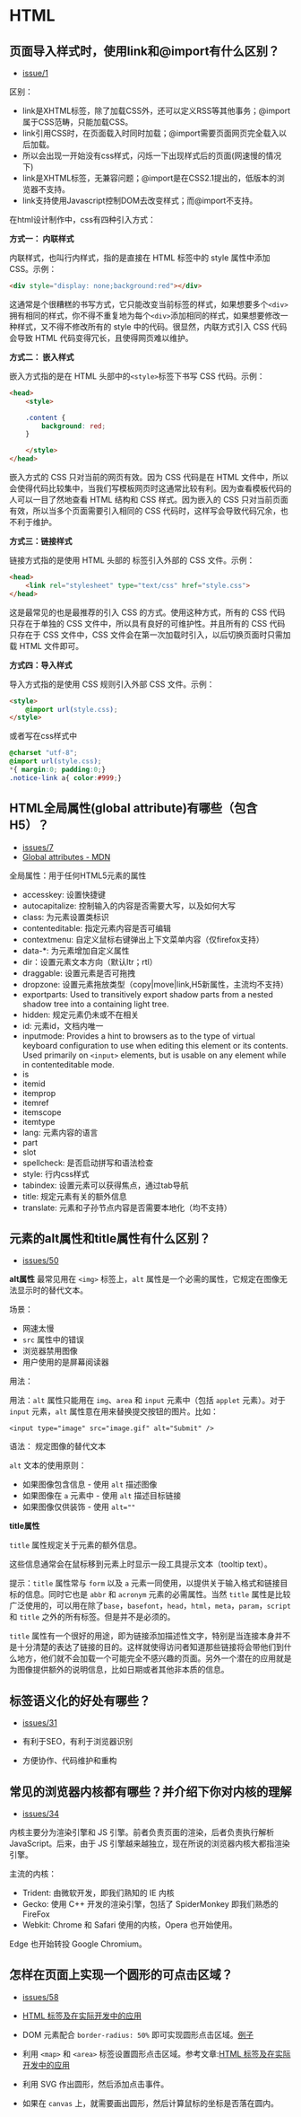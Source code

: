 # HTML

## 页面导入样式时，使用link和@import有什么区别？

- [issue/1](https://github.com/haizlin/fe-interview/issues/1)

区别：

- link是XHTML标签，除了加载CSS外，还可以定义RSS等其他事务；@import属于CSS范畴，只能加载CSS。
- link引用CSS时，在页面载入时同时加载；@import需要页面网页完全载入以后加载。
- 所以会出现一开始没有css样式，闪烁一下出现样式后的页面(网速慢的情况下)
- link是XHTML标签，无兼容问题；@import是在CSS2.1提出的，低版本的浏览器不支持。
- link支持使用Javascript控制DOM去改变样式；而@import不支持。

在html设计制作中，css有四种引入方式：

**方式一： 内联样式**

内联样式，也叫行内样式，指的是直接在 HTML 标签中的 style 属性中添加 CSS。示例：

```html
<div style="display: none;background:red"></div>
```

这通常是个很糟糕的书写方式，它只能改变当前标签的样式，如果想要多个`<div>`拥有相同的样式，你不得不重复地为每个`<div>`添加相同的样式，如果想要修改一种样式，又不得不修改所有的 style 中的代码。很显然，内联方式引入 CSS 代码会导致 HTML 代码变得冗长，且使得网页难以维护。

**方式二： 嵌入样式**

嵌入方式指的是在 HTML 头部中的`<style>`标签下书写 CSS 代码。示例：

```html
<head>
    <style>

    .content {
        background: red;
    }

    </style>
</head>
```

嵌入方式的 CSS 只对当前的网页有效。因为 CSS 代码是在 HTML 文件中，所以会使得代码比较集中，当我们写模板网页时这通常比较有利。因为查看模板代码的人可以一目了然地查看 HTML 结构和 CSS 样式。因为嵌入的 CSS 只对当前页面有效，所以当多个页面需要引入相同的 CSS 代码时，这样写会导致代码冗余，也不利于维护。

**方式三：链接样式**

链接方式指的是使用 HTML 头部的 标签引入外部的 CSS 文件。示例：

```html
<head>
    <link rel="stylesheet" type="text/css" href="style.css">
</head>
```

这是最常见的也是最推荐的引入 CSS 的方式。使用这种方式，所有的 CSS 代码只存在于单独的 CSS 文件中，所以具有良好的可维护性。并且所有的 CSS 代码只存在于 CSS 文件中，CSS 文件会在第一次加载时引入，以后切换页面时只需加载 HTML 文件即可。

**方式四：导入样式**

导入方式指的是使用 CSS 规则引入外部 CSS 文件。示例：

```html
<style>
    @import url(style.css);
</style>
```

或者写在css样式中

```css
@charset "utf-8";
@import url(style.css);
*{ margin:0; padding:0;}
.notice-link a{ color:#999;}
```

## HTML全局属性(global attribute)有哪些（包含H5）？

- [issues/7](https://github.com/haizlin/fe-interview/issues/7)
- [Global attributes - MDN](https://developer.mozilla.org/en-US/docs/Web/HTML/Global_attributes)

全局属性：用于任何HTML5元素的属性

- accesskey: 设置快捷键
- autocapitalize: 控制输入的内容是否需要大写，以及如何大写
- class: 为元素设置类标识
- contenteditable: 指定元素内容是否可编辑
- contextmenu: 自定义鼠标右键弹出上下文菜单内容（仅firefox支持）
- data-*: 为元素增加自定义属性
- dir：设置元素文本方向（默认ltr；rtl）
- draggable: 设置元素是否可拖拽
- dropzone: 设置元素拖放类型（copy|move|link,H5新属性，主流均不支持）
- exportparts: Used to transitively export shadow parts from a nested shadow tree into a containing light tree.
- hidden: 规定元素仍未或不在相关
- id: 元素id，文档内唯一
- inputmode: Provides a hint to browsers as to the type of virtual keyboard configuration to use when editing this element or its contents. Used primarily on `<input>` elements, but is usable on any element while in contenteditable mode.
- is
- itemid
- itemprop
- itemref
- itemscope
- itemtype
- lang: 元素内容的语言
- part
- slot
- spellcheck: 是否启动拼写和语法检查
- style: 行内css样式
- tabindex: 设置元素可以获得焦点，通过tab导航
- title: 规定元素有关的额外信息
- translate: 元素和子孙节点内容是否需要本地化（均不支持）

## 元素的alt属性和title属性有什么区别？

- [issues/50](https://github.com/haizlin/fe-interview/issues/50)

**alt属性**
最常见用在 `<img>` 标签上，`alt` 属性是一个必需的属性，它规定在图像无法显示时的替代文本。

场景：

- 网速太慢
- `src` 属性中的错误
- 浏览器禁用图像
- 用户使用的是屏幕阅读器

用法：

用法：`alt` 属性只能用在 `img`、`area` 和 `input` 元素中（包括 `applet` 元素）。对于 `input` 元素，`alt` 属性意在用来替换提交按钮的图片。比如：

```
<input type="image" src="image.gif" alt="Submit" />
```

语法：
规定图像的替代文本

`alt` 文本的使用原则：

- 如果图像包含信息 - 使用 `alt` 描述图像
- 如果图像在 `a` 元素中 - 使用 `alt` 描述目标链接
- 如果图像仅供装饰 - 使用 `alt=""`

**title属性**

`title` 属性规定关于元素的额外信息。

这些信息通常会在鼠标移到元素上时显示一段工具提示文本（tooltip text）。

提示：`title` 属性常与 `form` 以及 `a` 元素一同使用，以提供关于输入格式和链接目标的信息。同时它也是 `abbr` 和 `acronym` 元素的必需属性。当然 `title` 属性是比较广泛使用的，可以用在除了`base`，`basefont`，`head`，`html`，`meta`，`param`，`script` 和 `title` 之外的所有标签。但是并不是必须的。

`title` 属性有一个很好的用途，即为链接添加描述性文字，特别是当连接本身并不是十分清楚的表达了链接的目的。这样就使得访问者知道那些链接将会带他们到什么地方，他们就不会加载一个可能完全不感兴趣的页面。另外一个潜在的应用就是为图像提供额外的说明信息，比如日期或者其他非本质的信息。

## 标签语义化的好处有哪些？

- [issues/31](https://github.com/haizlin/fe-interview/issues/31)

- 有利于SEO，有利于浏览器识别
- 方便协作、代码维护和重构

## 常见的浏览器内核都有哪些？并介绍下你对内核的理解

- [issues/34](https://github.com/haizlin/fe-interview/issues/34)

内核主要分为渲染引擎和 JS 引擎。前者负责页面的渲染，后者负责执行解析 JavaScript。后来，由于 JS 引擎越来越独立，现在所说的浏览器内核大都指渲染引擎。

主流的内核：

- Trident: 由微软开发，即我们熟知的 IE 内核
- Gecko: 使用 C++ 开发的渲染引擎，包括了 SpiderMonkey 即我们熟悉的 FireFox
- Webkit: Chrome 和 Safari 使用的内核，Opera 也开始使用。

Edge 也开始转投 Google Chromium。

## 怎样在页面上实现一个圆形的可点击区域？

- [issues/58](https://github.com/haizlin/fe-interview/issues/58)
- [HTML <area><map>标签及在实际开发中的应用](https://www.zhangxinxu.com/wordpress/2017/05/html-area-map/)

- DOM 元素配合 `border-radius: 50%` 即可实现圆形点击区域。[例子](https://codepen.io/Konata9/pen/zgNJVy?editors=1111)
- 利用 `<map>` 和 `<area>` 标签设置圆形点击区域。参考文章:[HTML 标签及在实际开发中的应用](https://www.zhangxinxu.com/wordpress/2017/05/html-area-map/)
- 利用 SVG 作出圆形，然后添加点击事件。
- 如果在 `canvas` 上，就需要画出圆形，然后计算鼠标的坐标是否落在圆内。
